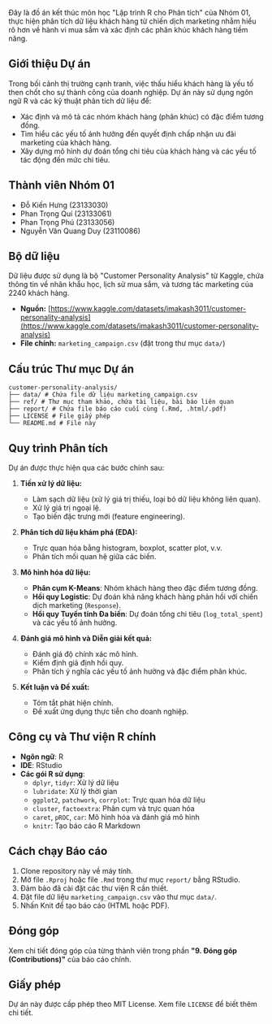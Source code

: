 Đây là đồ án kết thúc môn học "Lập trình R cho Phân tích" của Nhóm 01, thực hiện phân tích dữ liệu khách hàng từ chiến dịch marketing nhằm hiểu rõ hơn về hành vi mua sắm và xác định các phân khúc khách hàng tiềm năng.

## Giới thiệu Dự án

Trong bối cảnh thị trường cạnh tranh, việc thấu hiểu khách hàng là yếu tố then chốt cho sự thành công của doanh nghiệp. Dự án này sử dụng ngôn ngữ R và các kỹ thuật phân tích dữ liệu để:

- Xác định và mô tả các nhóm khách hàng (phân khúc) có đặc điểm tương đồng.
- Tìm hiểu các yếu tố ảnh hưởng đến quyết định chấp nhận ưu đãi marketing của khách hàng.
- Xây dựng mô hình dự đoán tổng chi tiêu của khách hàng và các yếu tố tác động đến mức chi tiêu.

## Thành viên Nhóm 01

- Đỗ Kiến Hưng (23133030)
- Phan Trọng Quí (23133061)
- Phan Trọng Phú (23133056)
- Nguyễn Văn Quang Duy (23110086)

## Bộ dữ liệu

Dữ liệu được sử dụng là bộ "Customer Personality Analysis" từ Kaggle, chứa thông tin về nhân khẩu học, lịch sử mua sắm, và tương tác marketing của 2240 khách hàng.

- **Nguồn:** [https://www.kaggle.com/datasets/imakash3011/customer-personality-analysis](https://www.kaggle.com/datasets/imakash3011/customer-personality-analysis)
- **File chính:** `marketing_campaign.csv` (đặt trong thư mục `data/`)

## Cấu trúc Thư mục Dự án

```
customer-personality-analysis/
├── data/ # Chứa file dữ liệu marketing_campaign.csv
├── ref/ # Thư mục tham khảo, chứa tài liệu, bài báo liên quan
├── report/ # Chứa file báo cáo cuối cùng (.Rmd, .html/.pdf)
├── LICENSE # File giấy phép
└── README.md # File này
```

## Quy trình Phân tích

Dự án được thực hiện qua các bước chính sau:

1. **Tiền xử lý dữ liệu:**
    - Làm sạch dữ liệu (xử lý giá trị thiếu, loại bỏ dữ liệu không liên quan).
    - Xử lý giá trị ngoại lệ.
    - Tạo biến đặc trưng mới (feature engineering).

2. **Phân tích dữ liệu khám phá (EDA):**
    - Trực quan hóa bằng histogram, boxplot, scatter plot, v.v.
    - Phân tích mối quan hệ giữa các biến.

3. **Mô hình hóa dữ liệu:**
    - **Phân cụm K-Means**: Nhóm khách hàng theo đặc điểm tương đồng.
    - **Hồi quy Logistic**: Dự đoán khả năng khách hàng phản hồi với chiến dịch marketing (`Response`).
    - **Hồi quy Tuyến tính Đa biến**: Dự đoán tổng chi tiêu (`log_total_spent`) và các yếu tố ảnh hưởng.

4. **Đánh giá mô hình và Diễn giải kết quả:**
    - Đánh giá độ chính xác mô hình.
    - Kiểm định giả định hồi quy.
    - Phân tích ý nghĩa các yếu tố ảnh hưởng và đặc điểm phân khúc.

5. **Kết luận và Đề xuất:**
    - Tóm tắt phát hiện chính.
    - Đề xuất ứng dụng thực tiễn cho doanh nghiệp.

## Công cụ và Thư viện R chính

- **Ngôn ngữ**: R
- **IDE**: RStudio
- **Các gói R sử dụng**:
    - `dplyr`, `tidyr`: Xử lý dữ liệu
    - `lubridate`: Xử lý thời gian
    - `ggplot2`, `patchwork`, `corrplot`: Trực quan hóa dữ liệu
    - `cluster`, `factoextra`: Phân cụm và trực quan hóa
    - `caret`, `pROC`, `car`: Mô hình hóa và đánh giá mô hình
    - `knitr`: Tạo báo cáo R Markdown

## Cách chạy Báo cáo

1. Clone repository này về máy tính.
2. Mở file `.Rproj` hoặc file `.Rmd` trong thư mục `report/` bằng RStudio.
3. Đảm bảo đã cài đặt các thư viện R cần thiết.
4. Đặt file dữ liệu `marketing_campaign.csv` vào thư mục `data/`.
5. Nhấn Knit để tạo báo cáo (HTML hoặc PDF).

## Đóng góp

Xem chi tiết đóng góp của từng thành viên trong phần **"9. Đóng góp (Contributions)"** của báo cáo chính.

## Giấy phép

Dự án này được cấp phép theo MIT License. Xem file `LICENSE` để biết thêm chi tiết.

